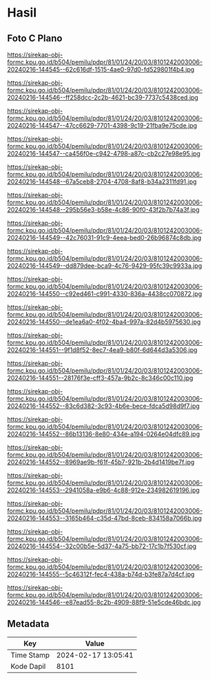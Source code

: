 # Hasil

## Foto C Plano

https://sirekap-obj-formc.kpu.go.id/b504/pemilu/pdpr/81/01/24/20/03/8101242003006-20240216-144545--62c616df-1515-4ae0-97d0-fd529801f4b4.jpg

https://sirekap-obj-formc.kpu.go.id/b504/pemilu/pdpr/81/01/24/20/03/8101242003006-20240216-144546--ff258dcc-2c2b-4621-bc39-7737c5438ced.jpg

https://sirekap-obj-formc.kpu.go.id/b504/pemilu/pdpr/81/01/24/20/03/8101242003006-20240216-144547--47cc6629-7701-4398-9c19-21fba9e75cde.jpg

https://sirekap-obj-formc.kpu.go.id/b504/pemilu/pdpr/81/01/24/20/03/8101242003006-20240216-144547--ca456f0e-c942-4798-a87c-cb2c27e98e95.jpg

https://sirekap-obj-formc.kpu.go.id/b504/pemilu/pdpr/81/01/24/20/03/8101242003006-20240216-144548--67a5ceb8-2704-4708-8af8-b34a2311fd91.jpg

https://sirekap-obj-formc.kpu.go.id/b504/pemilu/pdpr/81/01/24/20/03/8101242003006-20240216-144548--295b56e3-b58e-4c86-90f0-43f2b7b74a3f.jpg

https://sirekap-obj-formc.kpu.go.id/b504/pemilu/pdpr/81/01/24/20/03/8101242003006-20240216-144549--42c76031-91c9-4eea-bed0-26b96874c8db.jpg

https://sirekap-obj-formc.kpu.go.id/b504/pemilu/pdpr/81/01/24/20/03/8101242003006-20240216-144549--dd879dee-bca9-4c76-9429-95fc39c9933a.jpg

https://sirekap-obj-formc.kpu.go.id/b504/pemilu/pdpr/81/01/24/20/03/8101242003006-20240216-144550--c92ed461-c991-4330-836a-4438cc070872.jpg

https://sirekap-obj-formc.kpu.go.id/b504/pemilu/pdpr/81/01/24/20/03/8101242003006-20240216-144550--de1ea6a0-4f02-4ba4-997a-82d4b5975630.jpg

https://sirekap-obj-formc.kpu.go.id/b504/pemilu/pdpr/81/01/24/20/03/8101242003006-20240216-144551--9f1d8f52-8ec7-4ea9-b80f-6d644d3a5306.jpg

https://sirekap-obj-formc.kpu.go.id/b504/pemilu/pdpr/81/01/24/20/03/8101242003006-20240216-144551--28176f3e-cff3-457a-9b2c-8c346c00c110.jpg

https://sirekap-obj-formc.kpu.go.id/b504/pemilu/pdpr/81/01/24/20/03/8101242003006-20240216-144552--83c6d382-3c93-4b6e-bece-fdca5d98d9f7.jpg

https://sirekap-obj-formc.kpu.go.id/b504/pemilu/pdpr/81/01/24/20/03/8101242003006-20240216-144552--86b13136-8e80-434e-a194-0264e04dfc89.jpg

https://sirekap-obj-formc.kpu.go.id/b504/pemilu/pdpr/81/01/24/20/03/8101242003006-20240216-144552--8969ae9b-f61f-45b7-921b-2b4d1419be7f.jpg

https://sirekap-obj-formc.kpu.go.id/b504/pemilu/pdpr/81/01/24/20/03/8101242003006-20240216-144553--2941058a-e9b6-4c88-912e-234982619196.jpg

https://sirekap-obj-formc.kpu.go.id/b504/pemilu/pdpr/81/01/24/20/03/8101242003006-20240216-144553--3165b464-c35d-47bd-8ceb-834158a7066b.jpg

https://sirekap-obj-formc.kpu.go.id/b504/pemilu/pdpr/81/01/24/20/03/8101242003006-20240216-144554--32c00b5e-5d37-4a75-bb72-17c1b7f530cf.jpg

https://sirekap-obj-formc.kpu.go.id/b504/pemilu/pdpr/81/01/24/20/03/8101242003006-20240216-144555--5c46312f-fec4-438a-b74d-b3fe87a7d4cf.jpg

https://sirekap-obj-formc.kpu.go.id/b504/pemilu/pdpr/81/01/24/20/03/8101242003006-20240216-144546--e87ead55-8c2b-4909-88f9-51e5cde46bdc.jpg


## Metadata

| Key        | Value               |
| ---------- | ------------------- |
| Time Stamp | 2024-02-17 13:05:41 |
| Kode Dapil | 8101                |



